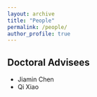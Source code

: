 ```yaml
---
layout: archive
title: "People"
permalink: /people/
author_profile: true
---
```


## Doctoral Advisees
* Jiamin Chen
* Qi Xiao

